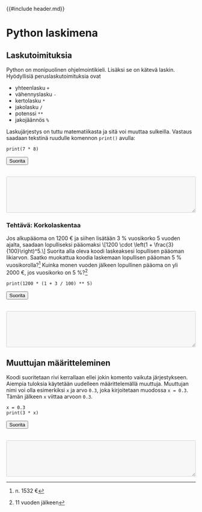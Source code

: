 {{#include header.md}}

# Python laskimena

## Laskutoimituksia

Python on monipuolinen ohjelmointikieli.  Lisäksi se on kätevä laskin.
Hyödyllisiä peruslaskutoimituksia ovat

- yhteenlasku `+`
- vähennyslasku `-`
- kertolasku `*`
- jakolasku `/`
- potenssi `**`
- jakojäännös `%`

Laskujärjestys on tuttu matematiikasta ja sitä voi muuttaa sulkeilla.
Vastaus saadaan tekstinä ruudulle komennon `print()` avulla:

```python,editable
print(7 * 8)
```

<button onclick="evaluatePython(0)">Suorita</button>
<br>
<br>
<textarea class="output-python" style="width: 100%;" rows="6" disabled></textarea>

### Tehtävä: Korkolaskentaa

Jos alkupääoma on 1200 € ja siihen lisätään 3 % vuosikorko 5 vuoden ajalta,
saadaan lopulliseksi pääomaksi
\\[1200 \cdot \left(1 + \frac{3}{100}\right)^5.\\]
Suorita alla oleva koodi laskeaksesi lopullisen pääoman likiarvon.  Saatko muokattua koodia laskemaan lopullisen
pääoman 5 % vuosikorolla?[^vastaus1]  Kuinka monen vuoden jälkeen lopullinen pääoma on yli 2000&nbsp;€, jos
vuosikorko on 5 %?[^vastaus2]
```python,editable
print(1200 * (1 + 3 / 100) ** 5)
```

<button onclick="evaluatePython(1)">Suorita</button>
<br>
<br>
<textarea class="output-python" style="width: 100%;" rows="6" disabled></textarea>

## Muuttujan määritteleminen

Koodi suoritetaan rivi kerrallaan ellei jokin komento vaikuta järjestykseen.
Aiempia tuloksia käytetään uudelleen määrittelemällä muuttuja.  Muuttujan nimi
voi olla esimerkiksi `x` ja arvo `0.3`, joka kirjoitetaan muodossa `x = 0.3`.
Tämän jälkeen `x` viittaa arvoon `0.3`.

```python,editable
x = 0.3
print(3 * x)
```

<button onclick="evaluatePython(2)">Suorita</button>
<br>
<br>
<textarea class="output-python" style="width: 100%;" rows="6" disabled></textarea>

[^vastaus1]: n. 1532 €

[^vastaus2]: 11 vuoden jälkeen
